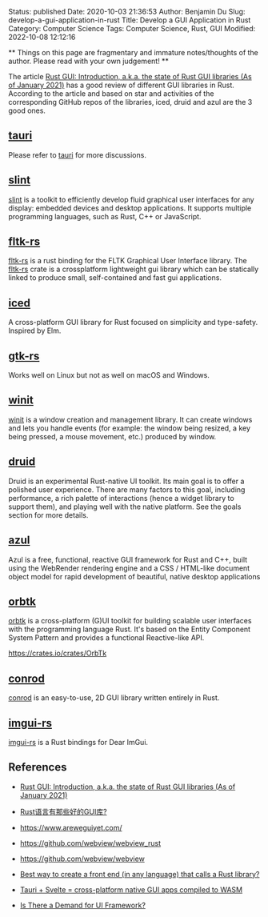 Status: published
Date: 2020-10-03 21:36:53
Author: Benjamin Du
Slug: develop-a-gui-application-in-rust
Title: Develop a GUI Application in Rust
Category: Computer Science
Tags: Computer Science, Rust, GUI
Modified: 2022-10-08 12:12:16

**
Things on this page are fragmentary and immature notes/thoughts of the author.
Please read with your own judgement!
**

The article
[Rust GUI: Introduction, a.k.a. the state of Rust GUI libraries (As of January 2021)](https://dev.to/davidedelpapa/rust-gui-introduction-a-k-a-the-state-of-rust-gui-libraries-as-of-january-2021-40gl)
has a good review of different GUI libraries in Rust.
According to the article and based on star and activities of the corresponding GitHub repos of the libraries,
iced, druid and azul are the 3 good ones.

## [tauri](http://www.legendu.net/misc/blog/use-tauri-to-build-a-desktop-application)
Please refer to 
[tauri](http://www.legendu.net/misc/blog/use-tauri-to-build-a-desktop-application)
for more discussions.

## [slint](https://github.com/slint-ui/slint)
[slint](https://github.com/slint-ui/slint)
is a toolkit to efficiently develop fluid graphical user interfaces for any display: 
embedded devices and desktop applications. 
It supports multiple programming languages, such as Rust, C++ or JavaScript.

## [fltk-rs](https://github.com/fltk-rs/fltk-rs)
[fltk-rs](https://github.com/fltk-rs/fltk-rs)
is a rust binding for the FLTK Graphical User Interface library.
The 
[fltk-rs](https://github.com/fltk-rs/fltk-rs)
crate is a crossplatform lightweight gui library 
which can be statically linked to produce small, 
self-contained and fast gui applications.

## [iced](https://github.com/hecrj/iced)
A cross-platform GUI library for Rust focused on simplicity and type-safety. Inspired by Elm.

## [gtk-rs](https://github.com/gtk-rs/gtk-rs)
Works well on Linux but not as well on macOS and Windows.

## [winit](https://crates.io/crates/winit)
[winit](https://crates.io/crates/winit)
is a window creation and management library. 
It can create windows and lets you handle events 
(for example: the window being resized, a key being pressed, a mouse movement, etc.) 
produced by window.

## [druid](https://github.com/linebender/druid)
Druid is an experimental Rust-native UI toolkit. 
Its main goal is to offer a polished user experience. 
There are many factors to this goal, including performance, 
a rich palette of interactions (hence a widget library to support them), and playing well with the native platform. 
See the goals section for more details.

## [azul](https://github.com/fschutt/azul)

Azul is a free, functional, reactive GUI framework for Rust and C++, 
built using the WebRender rendering engine and a CSS / HTML-like document object model for rapid development of beautiful, native desktop applications


## [orbtk](https://github.com/redox-os/orbtk)
[orbtk](https://github.com/redox-os/orbtk)
is a cross-platform (G)UI toolkit for building scalable user interfaces 
with the programming language Rust. 
It's based on the Entity Component System Pattern and provides a functional Reactive-like API.

https://crates.io/crates/OrbTk

## [conrod](https://github.com/PistonDevelopers/conrod)
[conrod](https://github.com/PistonDevelopers/conrod)
is an easy-to-use, 2D GUI library written entirely in Rust.

## [imgui-rs](https://github.com/Gekkio/imgui-rs)
[imgui-rs](https://github.com/Gekkio/imgui-rs)
is a Rust bindings for Dear ImGui. 

## References

- [Rust GUI: Introduction, a.k.a. the state of Rust GUI libraries (As of January 2021)](https://dev.to/davidedelpapa/rust-gui-introduction-a-k-a-the-state-of-rust-gui-libraries-as-of-january-2021-40gl)

- [Rust语言有那些好的GUI库?](https://www.zhihu.com/question/312815643/answer/1846050229)

- https://www.areweguiyet.com/

- https://github.com/webview/webview_rust

- https://github.com/webview/webview

- [Best way to create a front end (in any language) that calls a Rust library?](https://users.rust-lang.org/t/best-way-to-create-a-front-end-in-any-language-that-calls-a-rust-library/38008)

- [Tauri + Svelte = cross-platform native GUI apps compiled to WASM](https://forum.safedev.org/t/tauri-svelte-cross-platform-native-gui-apps-compiled-to-wasm/2870)

- [Is There a Demand for UI Framework?](https://users.rust-lang.org/t/is-there-a-demand-for-ui-framework/47689)
